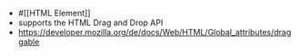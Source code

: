 - #[[HTML Element]]
- supports the HTML Drag and Drop API
- https://developer.mozilla.org/de/docs/Web/HTML/Global_attributes/draggable
